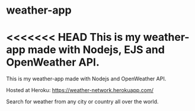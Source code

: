 # weather-app

<<<<<<< HEAD
This is my weather-app made with Nodejs, EJS and OpenWeather API.
=======
This is my weather-app made with Nodejs and OpenWeather API.

Hosted at Heroku: https://weather-network.herokuapp.com/

Search for weather from any city or country all over the world.
